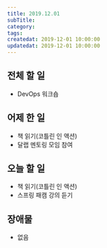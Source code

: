 ```yaml
---
title: 2019.12.01
subTitle: 
category: 
tags: 
createdat: 2019-12-01 10:00:00
updatedat: 2019-12-01 10:00:00
---
```


## 전체 할 일

* DevOps 워크숍

## 어제 한 일

* 책 읽기(코틀린 인 액션)
* 달랩 멘토링 모임 참여

## 오늘 할 일

* 책 읽기(코틀린 인 액션)
* 스프링 패캠 강의 듣기

## 장애물

* 없음